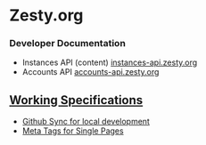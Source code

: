 <h1>Zesty.org</h1>
<h3>Developer Documentation</h3>
<ul>
<li>Instances API (content) <a href="https://instances-api.zesty.org">instances-api.zesty.org</a></li>
<li>Accounts API <a href="https://accounts-api.zesty.org">accounts-api.zesty.org</a></li>
</ul>

## [Working Specifications](/specs)

* <a href="https://docs.google.com/document/d/1PCOXFzI20O4XoPwRpKWMInXkpeZyV7phwFeq5d3hVN8/edit?usp=sharing">Github Sync for local development</a></li>
* <a href="https://docs.google.com/document/d/1dXzNhLsnu7xoyE-SK9g9jii9L4lq8cU-H0B01HzT5F8/edit">Meta Tags for Single Pages</a></li>
